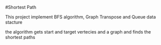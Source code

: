 #Shortest Path

This project implement BFS algorithm, Graph Transpose and Queue data stacture

the algorithm gets start and target vertecies and a graph and finds the shortest paths

